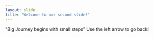 ```yaml
---
layout: slide
title: "Welcome to our second slide!"
---
```

"Big Journey begins with small steps"
Use the left arrow to go back!
